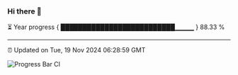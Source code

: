 ### Hi there 👋

⏳ Year progress { ██████████████████████████▁▁▁▁ } 88.33 %

---

⏰ Updated on Tue, 19 Nov 2024 06:28:59 GMT

![Progress Bar CI](https://github.com/liununu/liununu/workflows/Progress%20Bar%20CI/badge.svg)

